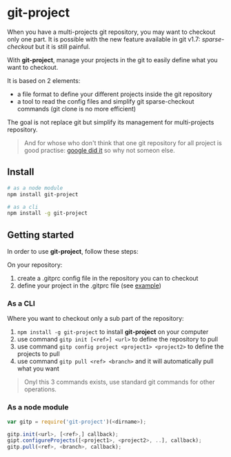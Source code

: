 # git-project

When you have a multi-projects git repository, you may want to checkout only one part. It is possible with the new feature available in git v1.7: *sparse-checkout* but it is still painful.

With **git-project**, manage your projects in the git to easily define what you want to checkout.

It is based on 2 elements:
* a file format to define your different projects inside the git repository
* a tool to read the config files and simplify git sparse-checkout commands (git clone is no more efficient)

The goal is not replace git but simplify its management for multi-projects repository.

> And for whose who don't think that one git repository for all project is good practise: [google did it](https://www.wired.com/2015/09/google-2-billion-lines-codeand-one-place/) so why not someon else.

## Install

```bash
# as a node module
npm install git-project

# as a cli
npm install -g git-project
```


## Getting started

In order to use **git-project**, follow these steps:

On your repository:
1. create a .gitprc config file in the repository you can to checkout
2. define your project in the .gitprc file (see [example](https://github.com/thibaultfriedrich/git-project-example/blob/master/.gitprc))

### As a CLI

Where you want to checkout only a sub part of the repository:

1. `npm install -g git-project` to install **git-project** on your computer
2. use command `gitp init [<ref>] <url>` to define the repository to pull
3. use command `gitp config project <project1> <project2>` to define the projects to pull
4. use command `gitp pull <ref> <branch>` and it will automatically pull what you want

> Onyl this 3 commands exists, use standard git commands for other operations.

### As a node module

```javascript
var gitp = require('git-project')(<dirname>);

gitp.init(<url>, [<ref>,] callback);
gipt.configureProjects([<project1>, <project2>, ..], callback);
gitp.pull(<ref>, <branch>, callback);
